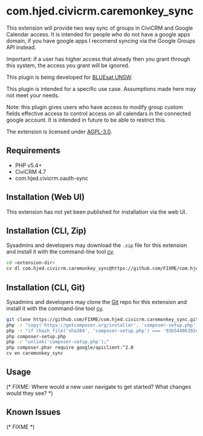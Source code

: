# com.hjed.civicrm.caremonkey_sync

This extension will provide two way sync of groups in CiviCRM and Google Calendar access.
It is intended for people who do not have a google apps domain, if you have google apps I recomend
syncing via the Google Groups API instead. 

Important: if a user has higher access that already then you grant through this system, the access you grant
will be ignored.

This plugin is being developed for [BLUEsat UNSW](http://bluesat.com.au).

This plugin is intended for a specific use case. Assumptions made here may not meet your needs.

Note: this plugin gives users who have access to modify group custom fields effective access to control
access on all calendars in the connected google account. It is intended in future to be able to restrict this.

The extension is licensed under [AGPL-3.0](LICENSE.txt).

## Requirements

* PHP v5.4+
* CiviCRM 4.7
* com.hjed.civicrm.oauth-sync

## Installation (Web UI)

This extension has not yet been published for installation via the web UI.

## Installation (CLI, Zip)

Sysadmins and developers may download the `.zip` file for this extension and
install it with the command-line tool [cv](https://github.com/civicrm/cv).

```bash
cd <extension-dir>
cv dl com.hjed.civicrm.caremonkey_sync@https://github.com/FIXME/com.hjed.civicrm.caremonkey_sync/archive/master.zip
```

## Installation (CLI, Git)

Sysadmins and developers may clone the [Git](https://en.wikipedia.org/wiki/Git) repo for this extension and
install it with the command-line tool [cv](https://github.com/civicrm/cv).

```bash
git clone https://github.com/FIXME/com.hjed.civicrm.caremonkey_sync.git
php -r "copy('https://getcomposer.org/installer', 'composer-setup.php');"
php -r "if (hash_file('sha384', 'composer-setup.php') === '93b54496392c062774670ac18b134c3b3a95e5a5e5c8f1a9f115f203b75bf9a129d5daa8ba6a13e2cc8a1da0806388a8') { echo 'Installer verified'; } else { echo 'Installer corrupt'; unlink('composer-setup.php'); } echo PHP_EOL;"
php composer-setup.php
php -r "unlink('composer-setup.php');"
php composer.phar require google/apiclient:^2.0
cv en caremonkey_sync
```

## Usage

(* FIXME: Where would a new user navigate to get started? What changes would they see? *)

## Known Issues

(* FIXME *)
